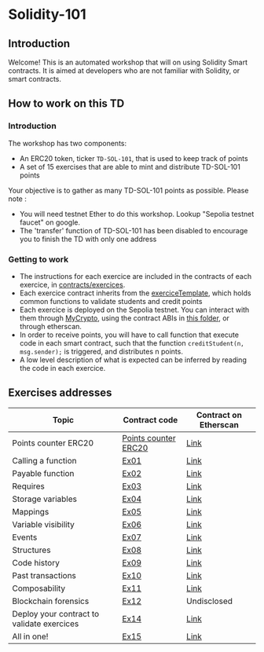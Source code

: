 # Solidity-101

## Introduction

Welcome! This is an automated workshop that will on using Solidity Smart contracts. It is aimed at developers who are not familiar with Solidity, or smart contracts.

## How to work on this TD

### Introduction

The workshop has two components:

- An ERC20 token, ticker `TD-SOL-101`, that is used to keep track of points
- A set of 15 exercises that are able to mint and distribute TD-SOL-101 points

Your objective is to gather as many TD-SOL-101 points as possible. Please note :

- You will need testnet Ether to do this workshop. Lookup "Sepolia testnet faucet" on google.
- The 'transfer' function of TD-SOL-101 has been disabled to encourage you to finish the TD with only one address

### Getting to work

- The instructions for each exercice are included in the contracts of each exercice, in [contracts/exercices](contracts/exercices).
- Each exercice contract inherits from the [exerciceTemplate](contracts/exerciceTemplate.sol), which holds common functions to validate students and credit points
- Each exercice is deployed on the Sepolia testnet. You can interact with them through [MyCrypto](https://mycrypto.com/contracts/interact), using the contract ABIs in [this folder](build/contracts), or through etherscan.
- In order to receive points, you will have to call function that execute code in each smart contract, such that the function `creditStudent(n, msg.sender);` is triggered, and distributes n points.
- A low level description of what is expected can be inferred by reading the code in each exercice.

## Exercises addresses

| Topic                                      | Contract code                                 | Contract on Etherscan                                                                   |
| ------------------------------------------ | --------------------------------------------- | --------------------------------------------------------------------------------------- |
| Points counter ERC20                       | [Points counter ERC20](contracts/TDERC20.sol) | [Link](https://sepolia.etherscan.io/address/0x2785f45160712657E91B62e106fE7Fc4bF6DC24c) |
| Calling a function                         | [Ex01](contracts/exercices/ex01.sol)          | [Link](https://sepolia.etherscan.io/address/0xD3BA7d92149E840F259EC54300e9410398E7CbC8) |
| Payable function                           | [Ex02](contracts/exercices/ex02.sol)          | [Link](https://sepolia.etherscan.io/address/0xFE036BC3aA74eF84C87131A78C18Ef378Cf77d59) |
| Requires                                   | [Ex03](contracts/exercices/ex03.sol)          | [Link](https://sepolia.etherscan.io/address/0x85A24203757D9e6494273796D07CC5Cbfc461031) |
| Storage variables                          | [Ex04](contracts/exercices/ex04.sol)          | [Link](https://sepolia.etherscan.io/address/0x16f95862578B6AF593D9748166a917e93fCb889B) |
| Mappings                                   | [Ex05](contracts/exercices/ex05.sol)          | [Link](https://sepolia.etherscan.io/address/0xE60D90d42013cF263757F0f4411A3ca0d36CF1D3) |
| Variable visibility                        | [Ex06](contracts/exercices/ex06.sol)          | [Link](https://sepolia.etherscan.io/address/0xb420246f7aFc4DBBDeF2aD4F13F9e281232B08c8) |
| Events                                     | [Ex07](contracts/exercices/ex07.sol)          | [Link](https://sepolia.etherscan.io/address/0x0011E72F249011311fd80Be3000515B815c71755) |
| Structures                                 | [Ex08](contracts/exercices/ex08.sol)          | [Link](https://sepolia.etherscan.io/address/0x6578782864eb582Fa7E284d9817915cCA4a5Bf02) |
| Code history                               | [Ex09](contracts/exercices/ex09.sol)          | [Link](https://sepolia.etherscan.io/address/0x482841b2569EA6ce86A416c9ac7C7c08B0cFE7d4) |
| Past transactions                          | [Ex10](contracts/exercices/ex10.sol)          | [Link](https://sepolia.etherscan.io/address/0x18f890776360d0136978D2a34f6846b634199E8C) |
| Composability                              | [Ex11](contracts/exercices/ex11.sol)          | [Link](https://sepolia.etherscan.io/address/0x02d2c498d063cB029f18F84EeA1Bb0d547585f39) |
| Blockchain forensics                       | [Ex12](contracts/exercices/ex12.sol)          | Undisclosed                                                                             |
| Deploy your contract to validate exercices | [Ex14](contracts/exercices/ex14.sol)          | [Link](https://sepolia.etherscan.io/address/0x4778169CEf44bF80407C3f87D444D4340AFee9ae) |
| All in one!                                | [Ex15](contracts/exercices/ex15.sol)          | [Link](https://sepolia.etherscan.io/address/0xC041afC6BD453E2Cd3b6f682c3F77358fFf9716e) |
